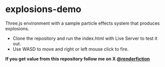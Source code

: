 # explosions-demo
Three.js environment with a sample particle effects system that produces explosions.

- Clone the repository and run the index.html with Live Server to test it out.
- Use WASD to move and right or left mouse click to fire. 

**If you get value from this repository follow me on X [@renderfiction](https://x.com/renderfiction)**